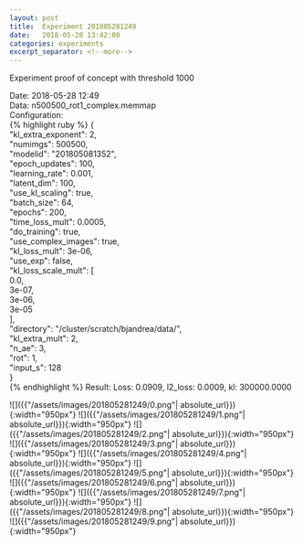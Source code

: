 ```yaml
---
layout: post
title:  Experiment 201805281249
date:   2018-05-28 13:42:00
categories: experiments
excerpt_separator: <!--more-->
---
```

Experiment proof of concept with threshold 1000  

 <!--more-->
Date: 2018-05-28 12:49  
Data: n500500_rot1_complex.memmap  
Configuration:   
{% highlight ruby %}
{  
    "kl_extra_exponent": 2,   
    "numimgs": 500500,   
    "modelid": "201805081352",   
    "epoch_updates": 100,   
    "learning_rate": 0.001,   
    "latent_dim": 100,   
    "use_kl_scaling": true,   
    "batch_size": 64,   
    "epochs": 200,   
    "time_loss_mult": 0.0005,   
    "do_training": true,   
    "use_complex_images": true,   
    "kl_loss_mult": 3e-06,   
    "use_exp": false,   
    "kl_loss_scale_mult": [  
        0.0,   
        3e-07,   
        3e-06,   
        3e-05  
    ],   
    "directory": "/cluster/scratch/bjandrea/data/",   
    "kl_extra_mult": 2,   
    "n_ae": 3,   
    "rot": 1,   
    "input_s": 128  
}  
{% endhighlight %}
Result: Loss: 0.0909, l2_loss: 0.0009, kl: 300000.0000  

![]({{"/assets/images/201805281249/0.png"| absolute_url}}){:width="950px"}
![]({{"/assets/images/201805281249/1.png"| absolute_url}}){:width="950px"}
![]({{"/assets/images/201805281249/2.png"| absolute_url}}){:width="950px"}
![]({{"/assets/images/201805281249/3.png"| absolute_url}}){:width="950px"}
![]({{"/assets/images/201805281249/4.png"| absolute_url}}){:width="950px"}
![]({{"/assets/images/201805281249/5.png"| absolute_url}}){:width="950px"}
![]({{"/assets/images/201805281249/6.png"| absolute_url}}){:width="950px"}
![]({{"/assets/images/201805281249/7.png"| absolute_url}}){:width="950px"}
![]({{"/assets/images/201805281249/8.png"| absolute_url}}){:width="950px"}
![]({{"/assets/images/201805281249/9.png"| absolute_url}}){:width="950px"}
